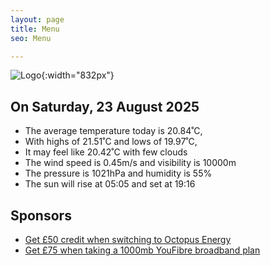 ```yaml
---
layout: page
title: Menu
seo: Menu

---
```


![Logo](/images/logo.jpg){:width="832px"}

<!-- weather_marker starts -->
## On Saturday, 23 August 2025

- The average temperature today is 20.84˚C,
- With highs of 21.51˚C and lows of 19.97˚C,
- It may feel like 20.42˚C with few clouds
- The wind speed is 0.45m/s and visibility is 10000m
- The pressure is 1021hPa and humidity is 55%
- The sun will rise at 05:05 and set at 19:16

<!-- weather_marker ends -->

## Sponsors

- [Get £50 credit when switching to Octopus Energy](https://bit.ly/3oD1nnS)
- [Get £75 when taking a 1000mb YouFibre broadband plan](https://aklam.io/91zWhU?)
